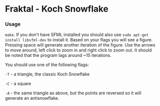 # Fraktal - Koch Snowflake

### Usage
`make`. If you don't have SFML installed you should also use `sudo apt-get install libsfml-dev` to install it. Based on your flags you will see a figure. Pressing space will generate another iteration of the figure. Use the arrows to move around, left click to zoom in and right click to zoom out. It should be noted that the program lags around ~15 iterations.

You should use one of the following flags:

`-T` - a triangle, the classic Koch Snowflake

`-C` - a square

`-A` - the same triangle as above, but the points are reversed so it will generate an antisnowflake.
